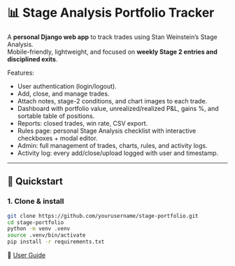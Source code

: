 # 📊 Stage Analysis Portfolio Tracker

A **personal Django web app** to track trades using Stan Weinstein’s Stage Analysis.  
Mobile-friendly, lightweight, and focused on **weekly Stage 2 entries and disciplined exits**.  

Features:
- User authentication (login/logout).
- Add, close, and manage trades.
- Attach notes, stage-2 conditions, and chart images to each trade.
- Dashboard with portfolio value, unrealized/realized P&L, gains %, and sortable table of positions.
- Reports: closed trades, win rate, CSV export.
- Rules page: personal Stage Analysis checklist with interactive checkboxes + modal editor.
- Admin: full management of trades, charts, rules, and activity logs.
- Activity log: every add/close/upload logged with user and timestamp.

---

## 🚀 Quickstart

### 1. Clone & install
```bash
git clone https://github.com/yourusername/stage-portfolio.git
cd stage-portfolio
python -m venv .venv
source .venv/bin/activate
pip install -r requirements.txt
```

📘 [User Guide](./USER_GUIDE.md)